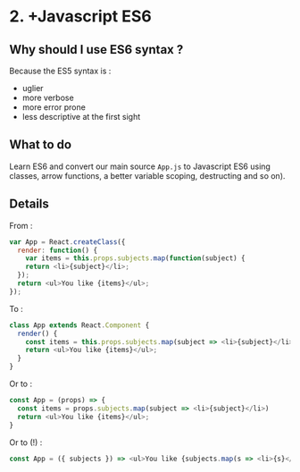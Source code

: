 # 2. +Javascript ES6

## Why should I use ES6 syntax ?

Because the ES5 syntax is :

- uglier
- more verbose
- more error prone
- less descriptive at the first sight

## What to do

Learn ES6 and convert our main source `App.js` to Javascript ES6 using classes, arrow functions, a better variable scoping, destructing and so on).

## Details

From :

```js
var App = React.createClass({
  render: function() {
    var items = this.props.subjects.map(function(subject) {
    return <li>{subject}</li>;
  });
  return <ul>You like {items}</ul>;
});
```

To :

```js
class App extends React.Component {
  render() {
    const items = this.props.subjects.map(subject => <li>{subject}</li>)
    return <ul>You like {items}</ul>;
  }
}
```

Or to :

```js
const App = (props) => {
  const items = props.subjects.map(subject => <li>{subject}</li>)
  return <ul>You like {items}</ul>;
}
```

Or to (!) :

```js
const App = ({ subjects }) => <ul>You like {subjects.map(s => <li>{s}</li>)}</ul>;
```


